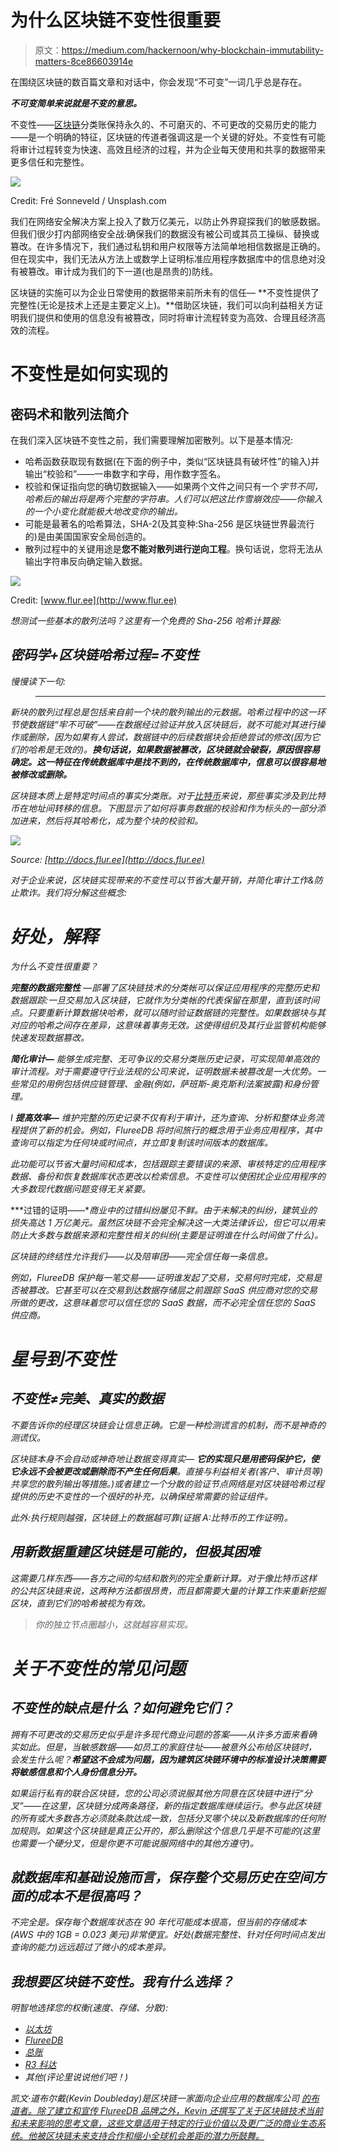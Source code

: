 # 为什么区块链不变性很重要

> 原文：<https://medium.com/hackernoon/why-blockchain-immutability-matters-8ce86603914e>

在围绕区块链的数百篇文章和对话中，你会发现“不可变”一词几乎总是存在。

***不可变简单来说就是不变的意思。***

不变性——[区块链](https://hackernoon.com/tagged/blockchain)分类账保持永久的、不可磨灭的、不可更改的交易历史的能力——是一个明确的特征，区块链的传道者强调这是一个关键的好处。不变性有可能将审计过程转变为快速、高效且经济的过程，并为企业每天使用和共享的数据带来更多信任和完整性。

![](img/070823dfede4a9854648843add0849f2.png)

Credit: Fré Sonneveld / Unsplash.com

我们在网络安全解决方案上投入了数万亿美元，以防止外界窥探我们的敏感数据。但我们很少打内部网络安全战:确保我们的数据没有被公司或其员工操纵、替换或篡改。在许多情况下，我们通过私钥和用户权限等方法简单地相信数据是正确的。但在现实中，我们无法从方法上或数学上证明标准应用程序数据库中的信息绝对没有被篡改。审计成为我们的下一道(也是昂贵的)防线。

区块链的实施可以为企业日常使用的数据带来前所未有的信任— **不变性提供了完整性(无论是技术上还是主要定义上)。**借助区块链，我们可以向利益相关方证明我们提供和使用的信息没有被篡改，同时将审计流程转变为高效、合理且经济高效的流程。

# 不变性是如何实现的

## **密码术和散列法简介**

在我们深入区块链不变性之前，我们需要理解加密散列。以下是基本情况:

*   哈希函数获取现有数据(在下面的例子中，类似“区块链具有破坏性”的输入)并输出“校验和”——一串数字和字母，用作数字签名。
*   校验和保证指向您的确切数据输入——如果两个文件之间只有一个*字节不同，哈希后的输出将是两个完整的字符串。人们可以把这比作雪崩效应——你输入的一个小变化就能极大地改变你的输出。*
*   可能是最著名的哈希算法，SHA-2(及其变种:Sha-256 是区块链世界最流行的)是由美国国家安全局创造的。
*   散列过程中的关键用途是**您不能对散列进行逆向工程**。换句话说，您将无法从输出字符串反向确定输入数据。

![](img/d5198c488f4a6d293236bd361fd6133b.png)

Credit: [www.flur.ee](http://www.flur.ee)

*想测试一些基本的散列法吗？这里有一个免费的 Sha-256 哈希计算器:*[](http://www.xorbin.com/tools/sha256-hash-calculator)

## ***密码学+区块链哈希过程=不变性***

*慢慢读下一句:*

> ******

*新块的散列过程总是包括来自前一个块的散列输出的元数据。哈希过程中的这一环节使数据链“牢不可破”——在数据经过验证并放入区块链后，就不可能对其进行操作或删除，因为如果有人尝试，数据链中的后续数据块会拒绝尝试的修改(因为它们的哈希是无效的)。**换句话说，如果数据被篡改，区块链就会破裂，原因很容易确定。这一特征在传统数据库中是找不到的，在传统数据库中，信息可以很容易地被修改或删除。***

*区块链本质上是特定时间点的事实分类账。对于[比特币](https://hackernoon.com/tagged/bitcoin)来说，那些事实涉及到比特币在地址间转移的信息。下图显示了如何将事务数据的校验和作为标头的一部分添加进来，然后将其哈希化，成为整个块的校验和。*

*![](img/521b1606993b2f13e4e27ac0ae0f4820.png)*

*Source: [http://docs.flur.ee](http://docs.flur.ee)*

*对于企业来说，区块链实现带来的不变性可以节省大量开销，并简化审计工作&防止欺诈。我们将分解这些概念:*

# ***好处，解释***

*为什么不变性很重要？*

***完整的数据完整性** —部署了区块链技术的分类帐可以保证应用程序的完整历史和数据跟踪:一旦交易加入区块链，它就作为分类帐的代表保留在那里，直到该时间点。只要重新计算数据块哈希，就可以随时验证数据链的完整性。如果数据块与其对应的哈希之间存在差异，这意味着事务无效。这使得组织及其行业监管机构能够快速发现数据篡改。*

***简化审计—** 能够生成完整、无可争议的交易分类账历史记录，可实现简单高效的审计流程。对于需要遵守行业法规的公司来说，证明数据未被篡改是一大优势。一些常见的用例包括供应链管理、金融(例如，萨班斯-奥克斯利法案披露)和身份管理。*

*I **提高效率—** 维护完整的历史记录不仅有利于审计，还为查询、分析和整体业务流程提供了新的机会。例如，FlureeDB 将时间旅行的概念用于业务应用程序，其中查询可以指定为任何块或时间点，并立即复制该时间版本的数据库。*

*此功能可以节省大量时间和成本，包括跟踪主要错误的来源、审核特定的应用程序数据、备份和恢复数据库状态更改以检索信息。不变性可以使困扰企业应用程序的大多数现代数据问题变得无关紧要。*

***过错的证明——**商业中的过错纠纷屡见不鲜。由于未解决的纠纷，建筑业的损失高达 1 万亿美元。虽然区块链不会完全解决这一大类法律诉讼，但它可以用来防止大多数与数据来源和完整性相关的纠纷(主要是证明谁在什么时间做了什么)。*

*区块链的终结性允许我们——以及陪审团——完全信任每一条信息。*

*例如，FlureeDB 保护每一笔交易——证明谁发起了交易，交易何时完成，交易是否被篡改。它甚至可以在交易到达数据存储层之前跟踪 SaaS 供应商对您的交易所做的更改，这意味着您可以信任您的 SaaS 数据，而不必完全信任您的 SaaS 供应商。*

# *星号到不变性*

## ***不变性≠完美、真实的数据***

*不要告诉你的经理区块链会让信息正确。它是一种检测谎言的机制，而不是神奇的测谎仪。*

*区块链本身不会自动或神奇地让数据变得真实— **它的实现只是用密码保护它，使它永远不会被更改或删除而不产生任何后果**。直接与利益相关者(客户、审计员等)共享您的散列输出等措施。)或者建立一个分散的验证节点网络是对区块链哈希过程提供的历史不变性的一个很好的补充，以确保经常需要的验证组件。*

*此外:执行规则越强，区块链上的数据越可靠(证据 A:比特币的工作证明)。*

## ***用新数据重建区块链是可能的，但极其困难***

*这需要几样东西——各方之间的勾结和散列的完全重新计算。对于像比特币这样的公共区块链来说，这两种方法都很昂贵，而且都需要大量的计算工作来重新挖掘区块，直到它们的哈希被视为有效。*

> *你的独立节点圈越小，这就越容易实现。*

# *关于不变性的常见问题*

## ***不变性的缺点是什么？如何避免它们？***

*拥有不可更改的交易历史似乎是许多现代商业问题的答案——从许多方面来看确实如此。但是，当敏感数据——如员工的家庭住址——被意外公布给区块链时，会发生什么呢？**希望这不会成为问题，因为建筑区块链环境中的标准设计决策需要将敏感信息和个人身份信息分开。***

*如果运行私有的联合区块链，您的公司必须说服其他方同意在区块链中进行“分叉”——在这里，区块链分成两条路径，新的指定数据库继续运行。参与此区块链的所有或大多数各方必须就条款达成一致，包括分叉哪个块以及新数据库的任何附加规则。如果这个区块链是真正公开的，那么删除这个信息几乎是不可能的(这里也需要一个硬分叉，但是你更不可能说服网络中的其他方遵守)。*

## ***就数据库和基础设施而言，保存整个交易历史在空间方面的成本不是很高吗？***

*不完全是。保存每个数据库状态在 90 年代可能成本很高，但当前的存储成本(AWS 中的 1GB = 0.023 美元)非常便宜。好处(数据完整性、针对任何时间点发出查询的能力)远远超过了微小的成本差异。*

## *我想要区块链不变性。我有什么选择？*

*明智地选择您的权衡(速度、存储、分散):*

*   *[以太坊](https://www.ethereum.org/)*
*   *[FlureeDB](http://www.flur.ee)*
*   *[总账](https://www.hyperledger.org/projects/fabric)*
*   *[R3 科达](https://www.r3.com/)*
*   *其他(评论里说说他们吧！)*

*凯文·道布尔戴(Kevin Doubleday)*是区块链一家面向企业应用的数据库公司* [*的布道者。除了建立和宣传 FlureeDB 品牌之外，Kevin 还撰写了关于区块链技术当前和未来影响的思考文章，这些文章适用于特定的行业价值以及更广泛的商业生态系统。他被区块链未来支持合作和缩小全球机会差距的潜力所鼓舞。*](http://www.flur.ee)*